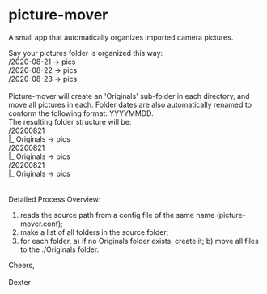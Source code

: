 # picture-mover
  A small app that automatically organizes imported camera pictures.<br>

  Say your pictures folder is organized this way:<br>
/2020-08-21 -> pics<br>
/2020-08-22 -> pics<br>
/2020-08-23 -> pics<br>
<br>
  Picture-mover will create an 'Originals' sub-folder in each directory, and move all pictures in each. Folder dates are also automatically renamed to conform the following format: YYYYMMDD.<br>
  The resulting folder structure will be:<br>
/20200821<br>
  |_ Originals -> pics<br>
/20200821<br>
  |_ Originals -> pics<br>
  /20200821<br>
  |_ Originals -> pics<br>
<br>  
Detailed Process Overview:<br>
1) reads the source path from a config file of the same name (picture-mover.conf);
2) make a list of all folders in the source folder;
3) for each folder,
   a) if no Originals folder exists, create it;
   b) move all files to the ./Originals folder.

Cheers,<br>
<br>
Dexter<br>

